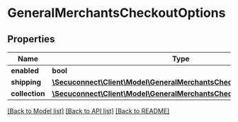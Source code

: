 # GeneralMerchantsCheckoutOptions

## Properties
Name | Type | Description | Notes
------------ | ------------- | ------------- | -------------
**enabled** | **bool** | Enabled | 
**shipping** | [**\Secuconnect\Client\Model\GeneralMerchantsCheckoutOptionsShipping**](GeneralMerchantsCheckoutOptionsShipping.md) | Shipping | 
**collection** | [**\Secuconnect\Client\Model\GeneralMerchantsCheckoutOptionsCollection**](GeneralMerchantsCheckoutOptionsCollection.md) | Collection | 

[[Back to Model list]](../README.md#documentation-for-models) [[Back to API list]](../README.md#documentation-for-api-endpoints) [[Back to README]](../README.md)


